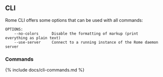 ## CLI

Rome CLI offers some options that can be used with all commands:

```shell
OPTIONS:
    --no-colors      Disable the formatting of markup (print everything as plain text)
    --use-server     Connect to a running instance of the Rome daemon server
```

### Commands 

{% include docs/cli-commands.md %}